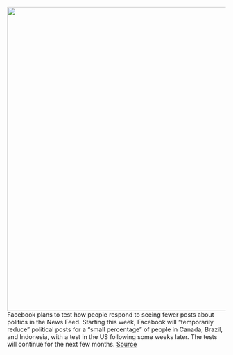 <img src='https://cdn.vox-cdn.com/thumbor/D8vIhlzgs94dAaSocrTHxAfkJi8=/0x0:2040x1360/1200x800/filters:focal(857x517:1183x843)/cdn.vox-cdn.com/uploads/chorus_image/image/68797500/acastro_180720_1777_facebook_0001.0.jpg' width='700px' /><br/>
Facebook plans to test how people respond to seeing fewer posts about politics in the News Feed. Starting this week, Facebook will “temporarily reduce” political posts for a “small percentage” of people in Canada, Brazil, and Indonesia, with a test in the US following some weeks later. The tests will continue for the next few months.
<a href='https://www.theverge.com/2021/2/10/22276076/facebook-political-posts-reduce-news-feed-tests'> Source <a/>
